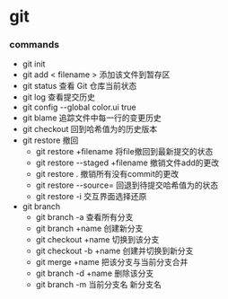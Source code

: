 # git

### commands

- git init 
- git add < filename > 添加该文件到暂存区
- git status 查看 Git 仓库当前状态
- git log 查看提交历史
- git config --global color.ui true
- git blame 追踪文件中每一行的变更历史
- git checkout <commit-hash> 回到哈希值为<commit-hash>的历史版本
- git restore 撤回
  - git restore +filename 将file撤回到最新提交的状态
  - git restore --staged +filename 撤销文件add的更改
  - git restore . 撤销所有没有commit的更改
  - git restore --source=<commit> <file> 回退到待提交哈希值为<commit>的状态
  - git restore -i 交互界面选择还原
- git branch
  - git branch -a 查看所有分支
  - git branch +name 创建新分支
  - git checkout +name 切换到该分支
  - git checkout -b +name 创建并切换到新分支
  - git merge +name 把该分支与当前分支合并
  - git branch -d +name 删除该分支
  - git branch -m 当前分支名 新分支名